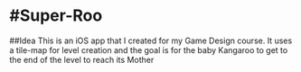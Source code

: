 #Super-Roo
=========

##Idea
This is an iOS app that I created for my Game Design course. It uses a tile-map for level creation and the goal is for the baby Kangaroo to get to the end of the level to reach its Mother
